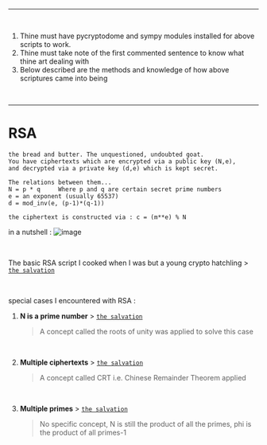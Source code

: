 
***
<br>

1. Thine must have pycryptodome and sympy modules installed for above scripts to work.
2. Thine must take note of the first commented sentence to know what thine art dealing with
3. Below described are the methods and knowledge of how above scriptures came into being
   
<br>

***

# RSA

```
the bread and butter. The unquestioned, undoubted goat.
You have ciphertexts which are encrypted via a public key (N,e),
and decrypted via a private key (d,e) which is kept secret.

The relations between them...
N = p * q     Where p and q are certain secret prime numbers
e = an exponent (usually 65537)
d = mod_inv(e, (p-1)*(q-1))

the ciphertext is constructed via : c = (m**e) % N
```
in a nutshell : 
![image](https://github.com/IC3lemon/cryptobible/assets/150153966/bc39b6b0-a9a4-405c-9f16-ad65a82a84e9)

<br>

The basic RSA script I cooked when I was but a young crypto hatchling > <a href="https://github.com/IC3lemon/cryptobible/blob/main/scripts/rsa-basic.py">`the salvation`</a>

<br>

special cases I encountered with RSA : 
  1. **N is a prime number** > <a href="https://github.com/IC3lemon/cryptobible/blob/main/scripts/rsa-N-is-prime.py">`the salvation`</a>
      > A concept called the roots of unity was applied to solve this case
<br>

  2. **Multiple ciphertexts** > <a href="https://github.com/IC3lemon/cryptobible/blob/main/scripts/rsa-CRT-multiple-ciphertexts.py">`the salvation`</a>
      > A concept called CRT i.e. Chinese Remainder Theorem applied
<br>

  3. **Multiple primes** > <a href="https://github.com/IC3lemon/cryptobible/blob/main/scripts/rsa-multiprimes.py">`the salvation`</a>
      > No specific concept, N is still the product of all the primes, phi is the product of all primes-1
<br>
